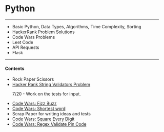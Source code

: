 # Python
<hr/>
<ul>
  <li>Basic Python, Data Types, Algorithms, Time Complexity, Sorting</li>  
  <li>HackerRank Problem Solutions</li>
  <li>Code Wars Problems</li>
  <li>Leet Code</li>
  <li>API Requests</li>
  <li>Flask</li>
</ul>
<hr/>
<h4>
  Contents
</h4>
<ul>
  <li>Rock Paper Scissors</li>
  <li>
    <a href="https://www.hackerrank.com/challenges/string-validators/problem"> 
      Hacker Rank String Validators Problem
    </a>
    <p>
      7/20 - Work on the tests for input.
    </p>
  </li>
  <li>
    <a href="https://www.codewars.com/kata/5300901726d12b80e8000498/train/python">Code Wars: Fizz Buzz</a>
  </li>
  <li>
    <a href="https://www.codewars.com/kata/57cebe1dc6fdc20c57000ac9/train/python">Code Wars: Shortest word</a>
  </li>
  <li>
    Scrap Paper for writing ideas and tests
  </li>
  <li>
    <a href="https://www.codewars.com/kata/546e2562b03326a88e000020/train/python">Code Wars: Square Every Digit</a>
  </li>
  <li>
    <a href="https://www.codewars.com/kata/55f8a9c06c018a0d6e000132/train/python"> Code Wars: Regex Validate Pin Code </a>
  </li>
</ul>
